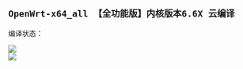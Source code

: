 ## `OpenWrt-x64_all 【全功能版】内核版本6.6X 云编译`
编译状态：

<a href="https://github.com/Merthen301/OpenWrt_Build_x64_all/actions/workflows/OpenWrt_Build_x64_all.yml">
    <img src="https://github.com/Merthen301/OpenWrt_Build_x64_all/actions/workflows/OpenWrt_Build_x64_all.yml/badge.svg?style=flat" />
</a>

</br>
<a href="https://github.com/Merthen301/OpenWrt_Build_x64_all/actions/workflows/compile.yml">
    <img src="https://github.com/Merthen301/OpenWrt_Build_x64_all/actions/workflows/compile.yml/badge.svg?style=flat" />
</a>
